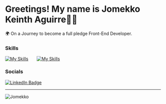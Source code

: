 Greetings! My name is Jomekko Keinth Aguirre👋😄
========================================================================================================================================

🌍 On a Journey to become a full pledge Front-End Developer.
<br>
<p align="left">

### Skills

[![My Skills](https://skillicons.dev/icons?i=html,css,bootstrap)](https://skillicons.dev) &nbsp;&nbsp;&nbsp;&nbsp;&nbsp;  [![My Skills](https://skillicons.dev/icons?i=figma)](https://skillicons.dev)
<br/>


### Socials

<div id="badges">
  <a href="https://www.linkedin.com">
    <img src="https://img.shields.io/badge/LinkedIn-blue?style=for-the-badge&logo=linkedin&logoColor=white" alt="LinkedIn Badge"/>
  </a>
</div>

<hr>
<p><img align="left" src="https://github-readme-stats.vercel.app/api/top-langs?username=Jomekko&show_icons=true&locale=en&layout=compact" alt="Jomekko" /></p>

